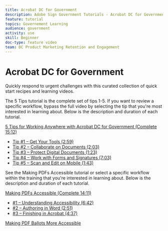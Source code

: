 ```yaml
---
title: Acrobat DC for Government
description: Adobe Sign Government Tutorials - Acrobat DC for Government
feature: tutorial
topics: Governement Learning
audience: government
activity: use
skill: Beginner
doc-type: feature video
team: DC Product Marketing Retention and Engagement
---
```


# Acrobat DC for Government

Quickly respond to urgent challenges with this curated collection of quick start recipes and learning videos.

The 5 Tips tutorial is the complete set of tips 1-5. If you want to review a specific workflow, bypass the full video by selecting the tip that you're most interested in learning about. Below is the description and duration of each tutorial.


[5 Tips for Working Anywhere with Acrobat DC for Government (Complete 15:12)](5-tips-for-working-anywhere-with-acrobat-dc-for-government.md) 
* [Tip #1 – Get Your Tools (2:59)](get-your-tools.md)
* [Tip #2 – Collaborate on Documents (2:03)](collaborate-on-documents.md)
* [Tip #3 – Protect Digital Documents (1:23)](protect-digital-documents.md)
* [Tip #4 – Work with Forms and Signatures (7:03)](work-with-forms-and-signatures.md)
* [Tip #5 – Scan and Edit on Mobile (1:43)](scan-and-edit-on-mobile.md)


See the Making PDFs Accessible tutorial or select a specific workflow within the training that you're interested in learning about. Below is the description and duration of each tutorial.


[Making PDFs Accessible (Complete 14:11)](making-pdfs-accessible.md)
* [#1 – Understanding Accessibility (6:42)](understanding-accessibility.md)
* [#2 – Authoring in Word (2:51)](authoring-in-word.md)
* [#3 – Finishing in Acrobat (4:37)](finishing-in-acrobat.md)

[Making PDF Ballots More Accessible](making-pdf-ballots-accessible.md)
